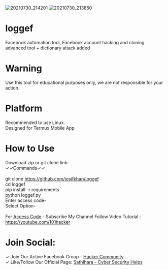 


![20210730_214201](https://user-images.githubusercontent.com/42940742/127678279-71ecbfda-af72-4727-9208-b718808d01c9.png)
![20210730_213850](https://user-images.githubusercontent.com/42940742/127678267-bbb10684-aa38-4cd1-b651-7df8b883d9e5.png)

# loggef
Facebook automation tool, Facebook account hacking and cloning advanced tool + dictionary attack added
# Warning
Use this tool for educational purposes only, we are not responsible for your action.



# Platform
Recommended to use Linux.<br/>
Designed for Termux Mobile App

# How to Use

Download zip or git clone link:<br/>
✓✓Commands✓✓
<br/><br/>
git clone https://github.com/josifkhan/loggef
<br/>
cd loggef
<br/>
pip install -r requirements
<br/>
python loggef.py
<br/>
Enter access code-
<br/>
Select Option-
<br/><br/>
For <a href="https://youtube.com/101hacker">Access Code</a> - Subscribe My Channel Follow Video Tutorial :
https://youtube.com/101hacker
<br/>
# Join Social: <br/>
✓ Join Our Active Facebook Group - <a href="https://facebook.com/groups/437537707116624/">Hacker Community</a>
<br/>
✓ Like/Follow Our Official Page: <a href="https://facebook.com/Shathihara-Cyber-Security-Helps-109845683903349/">Sathihara - Cyber Security Helps</a>
